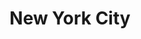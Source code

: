 ---
layout: location

title: New York City
latitude: 40.71435
longitude: -74.00597
address: New York
image: "new-york.jpg"

info: 8,336,697 

tags:
- Wall Street
- Snow
- Central Park

about: New York is the most populous city in the United States and the center of the New York Metropolitan Area, one of the most populous urban agglomerations in the world. The city is referred to as New York City or the City of New York to distinguish it from the State of New York, of which it is a part. A global power city, New York exerts a significant impact upon commerce, finance, media, art, fashion, research, technology, education, and entertainment. The home of the United Nations Headquarters, New York is an important center for international diplomacy and has been described as the cultural capital of the world.

---